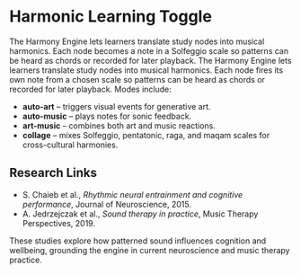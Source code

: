 # Harmonic Learning Toggle

The Harmony Engine lets learners translate study nodes into musical harmonics. Each node becomes a note in a Solfeggio scale so patterns can be heard as chords or recorded for later playback.
The Harmony Engine lets learners translate study nodes into musical harmonics. Each node fires its own note from a chosen scale so patterns can be heard as chords or recorded for later playback. Modes include:

- **auto-art** – triggers visual events for generative art.
- **auto-music** – plays notes for sonic feedback.
- **art-music** – combines both art and music reactions.
- **collage** – mixes Solfeggio, pentatonic, raga, and maqam scales for cross-cultural harmonies.

## Research Links
- S. Chaieb et al., *Rhythmic neural entrainment and cognitive performance*, Journal of Neuroscience, 2015.
- A. Jedrzejczak et al., *Sound therapy in practice*, Music Therapy Perspectives, 2019.

These studies explore how patterned sound influences cognition and wellbeing, grounding the engine in current neuroscience and music therapy practice.
